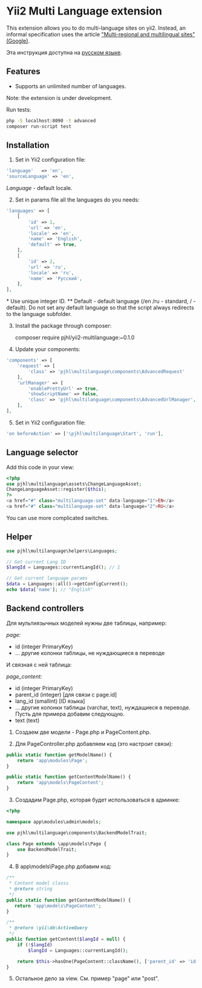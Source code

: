 Yii2 Multi Language extension
=============================

This extension allows you to do multi-language sites on yii2.
Instead, an informal specification uses the article
["Multi-regional and multilingual sites" (Google)](https://support.google.com/webmasters/answer/182192?hl=en).

Эта инструкция доступна на [русском языке](./README.ru.md).

Features
--------

*   Supports an unlimited number of languages.


Note: the extension is under development.



Run tests:

```bash
php -S localhost:8090 -t advanced
composer run-script test
```


## Installation

1) Set in Yii2 configuration file:
```php
'language'   => 'en',
'sourceLanguage' => 'en',
```
*Language* - default locale.

2) Set in params file all the languages do you needs:
```php
'languages' => [
    [
        'id' => 1,
        'url' => 'en',
        'locale' => 'en',
        'name' => 'English',
        'default' => true,
    ],
    [
        'id' => 2,
        'url' => 'ru',
        'locale' => 'ru',
        'name' => 'Русский',
    ],
],
```
\* Use unique integer ID.
\*\* Default - default language (/en /ru - standard, / - default).
Do not set any default language so that the script always redirects to the language subfolder.

3) Install the package through composer:

    composer require pjhl/yii2-multilanguage:~0.1.0

4) Update your components:
```php
'components' => [
    'request' => [
        'class' => 'pjhl\multilanguage\components\AdvancedRequest'
    ],
    'urlManager' => [
        'enablePrettyUrl' => true,
        'showScriptName' => false,
        'class' => 'pjhl\multilanguage\components\AdvancedUrlManager',
    ],
],
```

5) Set in Yii2 configuration file:
```php
'on beforeAction' => ['\pjhl\multilanguage\Start', 'run'],
```

## Language selector

Add this code in your view:

```php
<?php
use pjhl\multilanguage\assets\ChangeLanguageAsset;
ChangeLanguageAsset::register($this);
?>
<a href="#" class="multilanguage-set" data-language="1">EN</a>
<a href="#" class="multilanguage-set" data-language="2">RU</a>
```

You can use more complicated switches.

## Helper

```php
use pjhl\multilanguage\helpers\Languages;

// Get current Lang ID
$langId = Languages::currentLangId(); // 1

// Get current language params
$data = Languages::all()->getConfigCurrent();
echo $data['name']; // "English"
```

## Backend controllers

Для мультиязычных моделей нужны две таблицы, например:

*page:*

- id (integer PrimaryKey)
- ... другие колонки таблицы, не нуждающиеся в переводе

И связная с ней таблица:

*page_content:*

- id (integer PrimaryKey)
- parent_id (integer) [для связи с page.id]
- lang_id (smallint) [ID языка]
- ... другие колонки таблицы (varchar, text), нуждащиеся в переводе. Пусть для примера добавим следующую.
- text (text)

1) Создаем две модели - Page.php и PageContent.php.

2) Для PageController.php добавляем код (это настроит связи):

```php
public static function getModelName() {
    return 'app\modules\Page';
}

public static function getContentModelName() {
    return 'app\models\PageContent';
}
```

3) Создадим Page.php, которая будет использоваться в админке:
```php
<?php

namespace app\modules\admin\models;

use pjhl\multilanguage\components\BackendModelTrait;

class Page extends \app\models\Page {
    use BackendModelTrait;
}
```

4) В app\models\Page.php добавим код:
```php
/**
 * Content model classs
 * @return string
 */
public static function getContentModelName() {
   return 'app\models\PageContent';
}

/**
 * @return \yii\db\ActiveQuery
 */
public function getContent($langId = null) {
    if (!$langId)
        $langId = Languages::currentLangId();

    return $this->hasOne(PageContent::className(), ['parent_id' => 'id'])->where('lang_id = :lang_id', [':lang_id' => $langId]);
}
```

5) Остальное дело за view. См. пример "page" или "post".